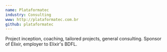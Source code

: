 ```yaml
---
name: Plataformatec
industry: Consulting
www: http://plataformatec.com.br
github: plataformatec
---
```

Project inception, coaching, tailored projects, general consulting. Sponsor of Elixir, employer to Elixir's BDFL.
